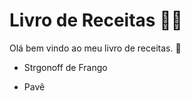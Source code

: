 # Livro de Receitas :man_cook:

Olá bem vindo ao meu livro de receitas. :wave:

- Strgonoff de Frango

- Pavê

  



